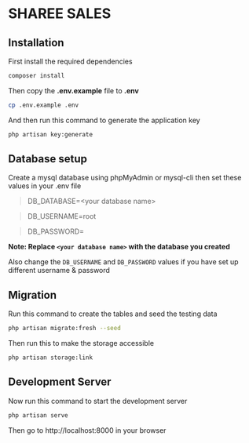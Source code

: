 # SHAREE SALES

## Installation

First install the required dependencies
```sh
composer install
```

Then copy the **.env.example** file to **.env**
```sh
cp .env.example .env
```

And then run this command to generate the application key
```sh
php artisan key:generate
```

## Database setup
Create a mysql database using phpMyAdmin or mysql-cli then set these values in your .env file
>DB_DATABASE=&lt;your database name&gt;

>DB_USERNAME=root

>DB_PASSWORD=

__Note: Replace ```<your database name>``` with the database you created__

Also change the ```DB_USERNAME``` and ```DB_PASSWORD``` values if you have set up different username & password

## Migration

Run this command to create the tables and seed the testing data
```sh
php artisan migrate:fresh --seed
```

Then run this to make the storage accessible
```sh
php artisan storage:link
```

## Development Server

Now run this command to start the development server
```sh
php artisan serve
```

Then go to http://localhost:8000 in your browser
